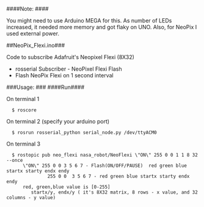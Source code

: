 ####Note: ####

You might need to use Arduino MEGA for this. As number of LEDs increased, it needed more memory and got flaky on UNO. Also, for NeoPix I used external power.

##NeoPix_Flexi.ino###

Code to subscribe Adafruit's Neopixel Flexi (8X32)
 * rosserial Subscriber  - NeoPixel Flexi Flash
 * Flash NeoPix Flexi on 1 second interval

###Usage: ###
####Run####

On terminal 1 
      
      $ roscore

On terminal 2 (specify your arduino port)
      
      $ rosrun rosserial_python serial_node.py /dev/ttyACM0

On terminal 3 
      
      $ rostopic pub neo_flexi nasa_robot/NeoFlexi \"ON\" 255 0 0 1 1 8 32 --once
          \"ON\" 255 0 0 3 5 6 7 - Flash(ON/OFF/PAUSE)  red green blue startx starty endx endy 
                   255 0 0  3 5 6 7 - red green blue startx starty endx endy 
          red, green,blue value is [0-255]
             startx/y, endx/y ( it's 8X32 matrix, 8 rows - x value, and 32 columns - y value)

